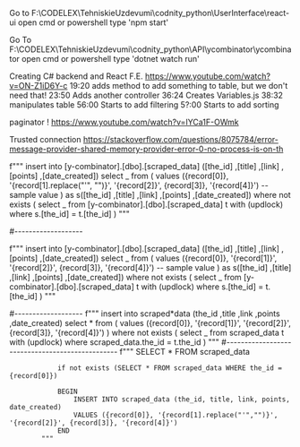 Go to
F:\CODELEX\TehniskieUzdevumi\codnity_python\UserInterface\react-ui
open cmd or powershell type 'npm start'

Go To 
F:\CODELEX\TehniskieUzdevumi\codnity_python\API\ycombinator\ycombinator
open cmd or powershell type 'dotnet watch run'

Creating C# backend and React F.E.
https://www.youtube.com/watch?v=ON-Z1iD6Y-c
19:20 adds method to add something to table, but we don't need that!
23:50 Adds another controller
36:24 Creates Variables.js
38:32 manipulates table
56:00 Starts to add filtering
5?:00 Starts to add sorting

paginator !
https://www.youtube.com/watch?v=IYCa1F-OWmk


Trusted connection
https://stackoverflow.com/questions/8075784/error-message-provider-shared-memory-provider-error-0-no-process-is-on-th


f"""
insert into [y-combinator].[dbo].[scraped_data] ([the_id]
,[title]
,[link]
,[points]
,[date_created])
select _ from (
values ({record[0]}, '{record[1].replace("'", "")}', '{record[2]}', {record[3]}, '{record[4]}') -- sample value
) as s([the_id]
,[title]
,[link]
,[points]
,[date_created])
where not exists (
select _ from [y-combinator].[dbo].[scraped_data] t with (updlock)
where s.[the_id] = t.[the_id]
)
"""

#-------------------

f"""
insert into [y-combinator].[dbo].[scraped_data] ([the_id]
,[title]
,[link]
,[points]
,[date_created])
select _ from (
values ({record[0]}, '{record[1]}', '{record[2]}', {record[3]}, '{record[4]}') -- sample value
) as s([the_id]
,[title]
,[link]
,[points]
,[date_created])
where not exists (
select _ from [y-combinator].[dbo].[scraped_data] t with (updlock)
where s.[the_id] = t.[the_id]
)
"""

#-------------------
f"""
insert into scraped*data (the_id
,title
,link
,points
,date_created)
select * from (
values ({record[0]}, '{record[1]}', '{record[2]}', {record[3]}, '{record[4]}')
)
where not exists (
select \_ from scraped_data t with (updlock)
where scraped_data.the_id = t.the_id
)
"""
#------------------------------------------------
f"""
SELECT \* FROM scraped_data

    			if not exists (SELECT * FROM scraped_data WHERE the_id = {record[0]})

    			BEGIN
    				INSERT INTO scraped_data (the_id, title, link, points, date_created)
    				VALUES ({record[0]}, '{record[1].replace("'","")}', '{record[2]}', {record[3]}, '{record[4]}')
    			END
    		"""

